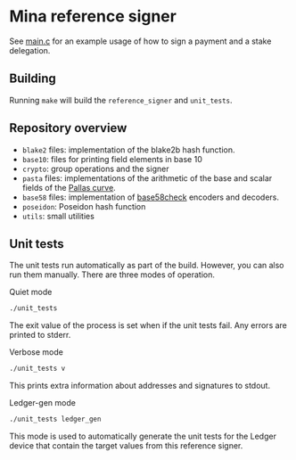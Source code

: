 # Mina reference signer

See [main.c](reference_signer.c) for an example usage of how to sign a payment and a stake delegation.

## Building

Running `make` will build the `reference_signer` and `unit_tests`.

## Repository overview

- `blake2` files: implementation of the blake2b hash function.
- `base10`: files for printing field elements in base 10
- `crypto`: group operations and the signer
- `pasta` files: implementations of the arithmetic of the base and scalar fields of the [Pallas curve](https://electriccoin.co/blog/the-pasta-curves-for-halo-2-and-beyond/).
- `base58` files: implementation of [base58check](https://en.bitcoin.it/wiki/Base58Check_encoding) encoders and decoders.
- `poseidon`: Poseidon hash function
- `utils`: small utilities

## Unit tests

The unit tests run automatically as part of the build.  However, you can also run them manually.  There are three modes of operation.

Quiet mode
```bash
./unit_tests
```
The exit value of the process is set when if the unit tests fail.  Any errors are printed to stderr.

Verbose mode
```bash
./unit_tests v
```
This prints extra information about addresses and signatures to stdout.

Ledger-gen mode
```bash
./unit_tests ledger_gen
```
This mode is used to automatically generate the unit tests for the Ledger device that contain the target values from this reference signer.

